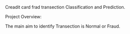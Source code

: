 Creadit card frad transection Classification and Prediction.

Project Overview:

The main aim to identify Transection is Normal or Fraud.
